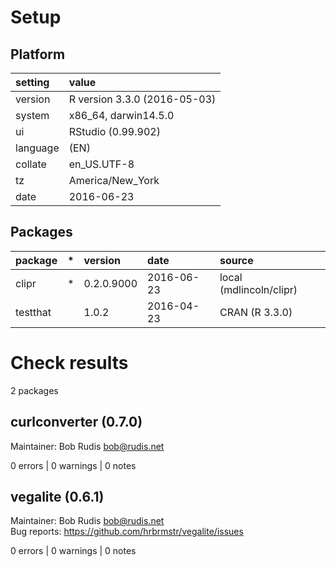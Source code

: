 # Setup

## Platform

|setting  |value                        |
|:--------|:----------------------------|
|version  |R version 3.3.0 (2016-05-03) |
|system   |x86_64, darwin14.5.0         |
|ui       |RStudio (0.99.902)           |
|language |(EN)                         |
|collate  |en_US.UTF-8                  |
|tz       |America/New_York             |
|date     |2016-06-23                   |

## Packages

|package  |*  |version    |date       |source                  |
|:--------|:--|:----------|:----------|:-----------------------|
|clipr    |*  |0.2.0.9000 |2016-06-23 |local (mdlincoln/clipr) |
|testthat |   |1.0.2      |2016-04-23 |CRAN (R 3.3.0)          |

# Check results
2 packages

## curlconverter (0.7.0)
Maintainer: Bob Rudis <bob@rudis.net>

0 errors | 0 warnings | 0 notes

## vegalite (0.6.1)
Maintainer: Bob Rudis <bob@rudis.net>  
Bug reports: https://github.com/hrbrmstr/vegalite/issues

0 errors | 0 warnings | 0 notes

